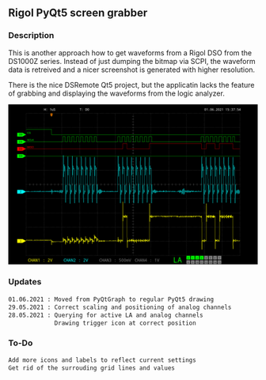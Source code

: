 ## Rigol PyQt5 screen grabber

### Description

This is another approach how to get waveforms from a Rigol DSO from the DS1000Z series.
Instead of just dumping the bitmap via SCPI, the waveform data is retreived and a nicer screenshot is generated with higher resolution.

There is the nice DSRemote Qt5 project, but the applicatin lacks the feature of grabbing and displaying the waveforms from the logic analyzer.

![Rigol DS1000Z screen grabber](images/ds1104zplus.png)

### Updates

    01.06.2021 : Moved from PyQtGraph to regular PyQt5 drawing
    29.05.2021 : Correct scaling and positioning of analog channels
    28.05.2021 : Querying for active LA and analog channels
                 Drawing trigger icon at correct position

### To-Do

    Add more icons and labels to reflect current settings
    Get rid of the surrouding grid lines and values
